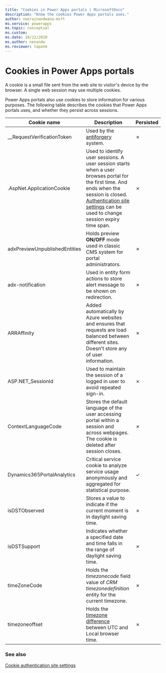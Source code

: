 ```yaml
---
title: "Cookies in Power Apps portals | MicrosoftDocs"
description: "Know the cookies Power Apps portals uses."
author: neerajnandwana-msft
ms.service: powerapps
ms.topic: conceptual
ms.custom: 
ms.date: 10/12/2020
ms.author: nenandw
ms.reviewer: tapanm
---
```

 
# Cookies in Power Apps portals

A cookie is a small file sent from the web site to visitor's device by the browser. A single web session may use multiple cookies.

Power Apps portals also use cookies to store information for various purposes. The following table describes the cookies that Power Apps portals uses, and whether they persist across sessions.

| Cookie name | Description | Persisted |
| - | - | - |
| __RequestVerificationToken | Used by the [antiforgery](https://docs.microsoft.com/dotnet/api/system.web.helpers.antiforgeryconfig.cookiename) system. | &cross; |
| .AspNet.ApplicationCookie | Used to identify user sessions. A user session starts when a user browses portal for the first time. And ends when the session is closed. [Authentication site settings](https://docs.microsoft.com/powerapps/maker/portals/configure/set-authentication-identity) can be used to change session expiry time span. | &cross; |
| adxPreviewUnpublishedEntities | Holds preview **ON/OFF** mode used in classic CMS system for portal administrators. | &cross; |
| adx-notification | Used in entity form actions to store alert message to be shown on redirection. | &cross; |
| ARRAffinity | Added automatically by Azure websites and ensures that requests are load balanced between different sites. Doesn't store any of user information. | &cross; |
| ASP.NET_SessionId | Used to maintain the session of a logged in user to avoid repeated sign-in. | &cross; |
| ContextLanguageCode | Stores the default language of the user accessing portal within a session and across webpages. The cookie is deleted after session closes. | &cross; |
| Dynamics365PortalAnalytics | Critical service cookie to analyze service usage anonymously and aggregated for statistical purpose. | &check; |
| isDSTObserved | Stores a value to indicate if the current moment is in daylight saving time. | &cross; |
| isDSTSupport | Indicates whether a specified date and time falls in the range of daylight saving time. | &cross; |
| timeZoneCode | Holds the *timezonecode* field value of *CRM timezonedefinition* entity for the current timezone. | &cross; |
| timezoneoffset | Holds the [timezone difference](https://developer.mozilla.org/docs/Web/JavaScript/Reference/Global_Objects/Date/getTimezoneOffset) between UTC and Local browser time. | &cross; |

### See also

[Cookie authentication site settings](https://docs.microsoft.com/powerapps/maker/portals/configure/set-authentication-identity#cookie-authentication-site-settings)

